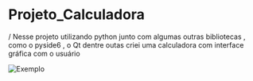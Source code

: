 # Projeto_Calculadora

/ Nesse projeto utilizando python junto com algumas outras bibliotecas , como o pyside6 , o Qt dentre outas criei uma calculadora com interface gráfica com o usuário


![Exemplo](https://github.com/ThiagoBrandaorj/Projeto_Calculadora/assets/126194290/e3187357-3b23-4ef2-9a48-8d44a4510a21)
